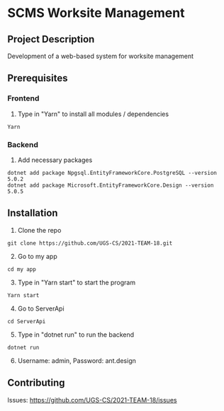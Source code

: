 # SCMS Worksite Management
## Project Description
Development of a web-based system for worksite management

## Prerequisites
### Frontend
1. Type in "Yarn" to install all modules / dependencies
```
Yarn
```
### Backend
1. Add necessary packages
```
dotnet add package Npgsql.EntityFrameworkCore.PostgreSQL --version 5.0.2
dotnet add package Microsoft.EntityFrameworkCore.Design --version 5.0.5
```


## Installation
1. Clone the repo
```
git clone https://github.com/UGS-CS/2021-TEAM-18.git
```
2. Go to my app
```
cd my app
```
3. Type in "Yarn start" to start the program
```
Yarn start
```
4. Go to ServerApi
```
cd ServerApi
```
5. Type in "dotnet run" to run the backend
```
dotnet run
```
6. Username: admin, Password: ant.design



## Contributing
Issues: https://github.com/UGS-CS/2021-TEAM-18/issues
